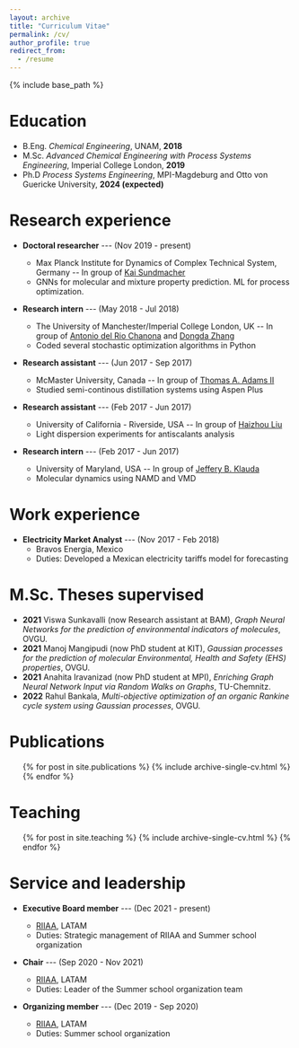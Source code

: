 ```yaml
---
layout: archive
title: "Curriculum Vitae"
permalink: /cv/
author_profile: true
redirect_from:
  - /resume
---
```


{% include base_path %}

Education
======
* B.Eng. *Chemical Engineering*, UNAM, **2018**
* M.Sc. *Advanced Chemical Engineering with Process Systems Engineering*, Imperial College London, **2019**
* Ph.D *Process Systems Engineering*, MPI-Magdeburg and Otto von Guericke University, **2024 (expected)**

Research experience
======
* **Doctoral researcher** --- (Nov 2019 - present)
  * Max Planck Institute for Dynamics of Complex Technical System, Germany -- In group of [Kai Sundmacher](https://www.mpi-magdeburg.mpg.de/person/24754/2316)
  * GNNs for molecular and mixture property prediction. ML for process optimization. 

* **Research intern** --- (May 2018 - Jul 2018)
  * The University of Manchester/Imperial College London, UK -- In group of [Antonio del Rio Chanona](https://www.imperial.ac.uk/people/a.del-rio-chanona) and [Dongda Zhang](https://www.research.manchester.ac.uk/portal/dongda.zhang.html)
  * Coded several stochastic optimization algorithms in Python

* **Research assistant** --- (Jun 2017 - Sep 2017)
  * McMaster University, Canada -- In group of [Thomas A. Adams II](https://www.eng.mcmaster.ca/people/faculty/thomas-adams)
  * Studied semi-continous distillation systems using Aspen Plus

* **Research assistant** --- (Feb 2017 - Jun 2017)
  * University of California - Riverside, USA -- In group of [Haizhou Liu](https://profiles.ucr.edu/app/home/profile/haizhou)
  * Light dispersion experiments for antiscalants analysis

* **Research intern** --- (Feb 2017 - Jun 2017)
  * University of Maryland, USA -- In group of [Jeffery B. Klauda](https://chbe.umd.edu/clark/faculty/324/Jeffery-Klauda)
  * Molecular dynamics using NAMD and VMD

Work experience
======
* **Electricity Market Analyst** --- (Nov 2017 - Feb 2018)
  * Bravos Energia, Mexico
  * Duties: Developed a Mexican electricity tariffs model for forecasting

M.Sc. Theses supervised
======
* **2021** Viswa Sunkavalli (now Research assistant at BAM), *Graph Neural Networks for the prediction of environmental indicators of molecules*, OVGU.
* **2021** Manoj Mangipudi (now PhD student at KIT), *Gaussian processes for the prediction of molecular Environmental, Health and Safety (EHS) properties*, OVGU.
* **2021** Anahita Iravanizad (now PhD student at MPI), *Enriching Graph Neural Network Input via Random Walks on Graphs*, TU-Chemnitz.
* **2022** Rahul Bankala, *Multi-objective optimization of an organic Rankine cycle system using Gaussian processes*, OVGU.
  

Publications
======
  <ul>{% for post in site.publications %}
    {% include archive-single-cv.html %}
  {% endfor %}</ul>
  
  
Teaching
======
  <ul>{% for post in site.teaching %}
    {% include archive-single-cv.html %}
  {% endfor %}</ul>
  
Service and leadership
======
* **Executive Board member** --- (Dec 2021 - present)
  * [RIIAA](https://www.riiaa.org/), LATAM
  * Duties: Strategic management of RIIAA and Summer school organization

* **Chair** --- (Sep 2020 - Nov 2021)
  * [RIIAA](https://www.riiaa.org/), LATAM
  * Duties: Leader of the Summer school organization team

* **Organizing member** --- (Dec 2019 - Sep 2020)
  * [RIIAA](https://www.riiaa.org/), LATAM
  * Duties: Summer school organization
